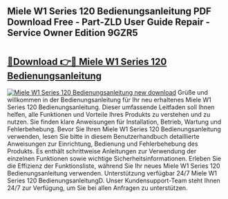 ## Miele W1 Series 120 Bedienungsanleitung PDF Download Free - Part-ZLD User Guide Repair - Service Owner Edition 9GZR5

# <h2><a href="http://df5otu.blite.top/?on=Miele+W1+Series+120+Bedienungsanleitung">🔗Download 👉🔴 Miele W1 Series 120 Bedienungsanleitung</a></h2>

[![Miele W1 Series 120 Bedienungsanleitung new download](https://i.imgur.com/lujVjoI.png)](http://df5otu.blite.top/?on=Miele+W1+Series+120+Bedienungsanleitung)
Grüße und willkommen in der Bedienungsanleitung für Ihr neu erhaltenes Miele W1 Series 120 Bedienungsanleitung. Dieser umfassende Leitfaden soll Ihnen helfen, alle Funktionen und Vorteile Ihres Produkts zu verstehen und zu nutzen. Sie finden klare Anweisungen für Installation, Betrieb, Wartung und Fehlerbehebung. Bevor Sie Ihren Miele W1 Series 120 Bedienungsanleitung verwenden, lesen Sie bitte in diesem Benutzerhandbuch detaillierte Anweisungen zur Einrichtung, Bedienung und Fehlerbehebung des Produkts. Es enthält schrittweise Anleitungen zur Verwendung der einzelnen Funktionen sowie wichtige Sicherheitsinformationen. Erleben Sie die Effizienz der Funktionsliste, während Sie Ihr neues Miele W1 Series 120 Bedienungsanleitung verwenden. Unterstützung verfügbar 24/7 Miele W1 Series 120 BedienungsanleitungD. Unser Kundensupport-Team steht Ihnen 24/7 zur Verfügung, um Sie bei allen Anfragen zu unterstützen.
